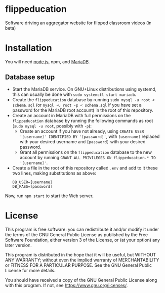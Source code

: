 # flippeducation
Software driving an aggregator website for flipped classroom videos (in beta)

# Installation
You will need [node.js](https://nodejs.org/), npm, and [MariaDB](https://mariadb.com/).

## Database setup
- Start the MariaDB service. On GNU+Linux distributions using systemd, this can usually be done with `sudo systemctl start mariadb`.
- Create the `flippeducation` database by running `sudo mysql -u root < schema.sql` (or `mysql -u root -p < schema.sql` if you have set a password for the MariaDB root account) in the root of this repository.
- Create an account in MariaDB with full permissions on the `flippeducation` database by running the following commands as root (`sudo mysql -u root`, possibly with `-p`):
  + Create an account if you have not already, using `CREATE USER '[username]' IDENTIFIED BY '[password]'`, with `[username]` replaced with your desired username and `[password]` with your desired password.
  + Grant all permissions on the `flippeducation` database to the new account by running `GRANT ALL PRIVILEGES ON flippeducation.* TO '[username]'`.
- Create a file in the root of this repository called `.env` and add to it these two lines, making substitutions as above:
  ```
  DB_USER=[username]
  DB_PASS=[password]
  ```

Now, run `npm start` to start the Web server.

# License
This program is free software: you can redistribute it and/or modify
it under the terms of the GNU General Public License as published by
the Free Software Foundation, either version 3 of the License, or
(at your option) any later version.

This program is distributed in the hope that it will be useful,
but WITHOUT ANY WARRANTY; without even the implied warranty of
MERCHANTABILITY or FITNESS FOR A PARTICULAR PURPOSE.  See the
GNU General Public License for more details.

You should have received a copy of the GNU General Public License
along with this program.  If not, see <https://www.gnu.org/licenses/>.
